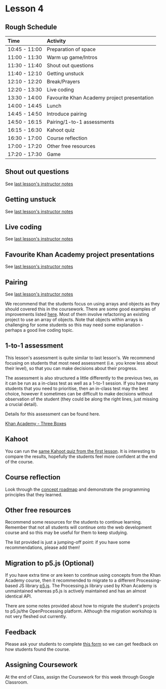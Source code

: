 # Lesson 4

## Rough Schedule

| Time | Activity |
| :--- | :--- |
| 10:45 - 11:00 | Preparation of space |
| 11:00 - 11:30 | Warm up game/Intros |
| 11:30 - 11:40 | Shout out questions |
| 11:40 - 12:10 | Getting unstuck |
| 12:10 - 12:20 | Break/Prayers |
| 12:20 - 13:30 | Live coding |
| 13:30 - 14:00 | Favourite Khan Academy project presentation |
| 14:00 - 14:45 | Lunch |
| 14:45 - 14:50 | Introduce pairing |
| 14:50 - 16:15 | Pairing/1-to-1 assessments |
| 16:15 - 16:30 | Kahoot quiz |
| 16:30 - 17:00 | Course reflection |
| 17:00 - 17:20 | Other free resources |
| 17:20 - 17:30 | Game |

## Shout out questions

See [last lesson's instructor notes](instructor-notes-1.md#shout-out-questions)

## Getting unstuck

See [last lesson's instructor notes](instructor-notes-2.md#getting-unstuck)

## Live coding

See [last lesson's instructor notes](instructor-notes-2.md#live-coding)

## Favourite Khan Academy project presentations

See [last lesson's instructor notes](instructor-notes-2.md#favourite-khan-academy-project-presentations)

## Pairing

See [last lesson's instructor notes](instructor-notes-2.md#pairing)

We recommend that the students focus on using arrays and objects as they should covered this in the coursework. There are some good examples of improvements listed [here](https://github.com/CodeYourFuture/fundamentals-course/tree/b9ad64a78202f4e8151b2b7a4c9fbc0be7f05925/post-khan-academy-challenges.md). Most of them involve refactoring an existing project to use an array of objects. Note that objects within arrays is challenging for some students so this may need some explanation - perhaps a good live coding topic.

## 1-to-1 assessment

This lesson's assessment is quite similar to last lesson's. We recommend focusing on students that most need assessment \(i.e. you know less about their level\), so that you can make decisions about their progress.

The assessment is also structured a little differently to the previous two, as it can be run as a in-class test as well as a 1-to-1 session. If you have many students that you need to prioritise, then an in-class test may the best choice, however it sometimes can be difficult to make decisions without observation of the student \(they could be along the right lines, just missing a crucial detail\).

Details for this assessment can be found here.

[Khan Academy - Three Boxes](assessments.md#week-4-khan-academy-three-boxes)

## Kahoot

You can run the [same Kahoot quiz from the first lesson](https://play.kahoot.it/v2/?quizId=62bd599b-af55-41c3-b335-c28c9060c023). It is interesting to compare the results, hopefully the students feel more confident at the end of the course.

## Course reflection

Look through the [concept roadmap](../other-resources/roadmap-of-concepts.md) and demonstrate the programming principles that they learned.

## Other free resources

Recommend some resources for the students to continue learning. Remember that not all students will continue onto the web development course and so this may be useful for them to keep studying.

The list provided is just a jumping-off point: if you have some recommendations, please add them!

## Migration to p5.js \(Optional\)

If you have extra time or are keen to continue using concepts from the Khan Academy course, then it recommended to migrate to a different Processing-based JS library [p5.js](https://p5js.org/). The Processing.js library used by Khan Academy is unmaintained whereas p5.js is actively maintained and has an almost identical API.

There are some notes provided about how to migrate the student's projects to p5.js/the OpenProcessing platform. Although the migration workshop is not very fleshed out currently.

## Feedback

Please ask your students to complete [this form](https://docs.google.com/forms/d/e/1FAIpQLSdhfO5pSH1UszfJ08w2W4MgkIXE7QdGSc71YGa4rsTSPK3lyQ/viewform?usp=sf_link) so we can get feedback on how students found the course.

## Assigning Coursework

At the end of Class, assign the Coursework for this week through Google Classroom.

